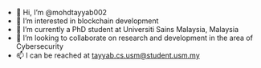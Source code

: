 - 👋 Hi, I’m @mohdtayyab002
- 👀 I’m interested in blockchain development
- 🌱 I’m currently a PhD student at Universiti Sains Malaysia, Malaysia
- 💞️ I’m looking to collaborate on research and development in the area of Cybersecurity
- 📫 I can be reached at tayyab.cs.usm@student.usm.my
<!---
mohdtayyab002/mohdtayyab002 is a ✨ special ✨ repository because its `README.md` (this file) appears on your GitHub profile.
You can click the Preview link to take a look at your changes.
--->
